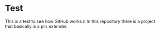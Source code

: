 # Test
This is a test to see how GitHub works.n
In this repository there is a project that basically is a pin_extender.
